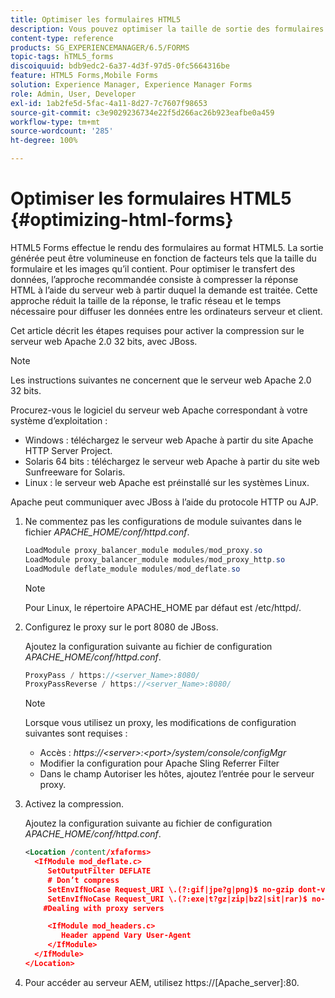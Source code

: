 ```yaml
---
title: Optimiser les formulaires HTML5
description: Vous pouvez optimiser la taille de sortie des formulaires HTML5.
content-type: reference
products: SG_EXPERIENCEMANAGER/6.5/FORMS
topic-tags: hTML5_forms
discoiquuid: bdb9edc2-6a37-4d3f-97d5-0fc5664316be
feature: HTML5 Forms,Mobile Forms
solution: Experience Manager, Experience Manager Forms
role: Admin, User, Developer
exl-id: 1ab2fe5d-5fac-4a11-8d27-7c7607f98653
source-git-commit: c3e9029236734e22f5d266ac26b923eafbe0a459
workflow-type: tm+mt
source-wordcount: '285'
ht-degree: 100%

---
```


# Optimiser les formulaires HTML5 {#optimizing-html-forms}

HTML5 Forms effectue le rendu des formulaires au format HTML5. La sortie générée peut être volumineuse en fonction de facteurs tels que la taille du formulaire et les images qu’il contient. Pour optimiser le transfert des données, l’approche recommandée consiste à compresser la réponse HTML à l’aide du serveur web à partir duquel la demande est traitée. Cette approche réduit la taille de la réponse, le trafic réseau et le temps nécessaire pour diffuser les données entre les ordinateurs serveur et client.

Cet article décrit les étapes requises pour activer la compression sur le serveur web Apache 2.0 32 bits, avec JBoss.

>[!NOTE]
>
>Les instructions suivantes ne concernent que le serveur web Apache 2.0 32 bits.

Procurez-vous le logiciel du serveur web Apache correspondant à votre système d’exploitation :

* Windows : téléchargez le serveur web Apache à partir du site Apache HTTP Server Project.
* Solaris 64 bits : téléchargez le serveur web Apache à partir du site web Sunfreeware for Solaris.
* Linux : le serveur web Apache est préinstallé sur les systèmes Linux.

Apache peut communiquer avec JBoss à l’aide du protocole HTTP ou AJP.

1. Ne commentez pas les configurations de module suivantes dans le fichier *APACHE_HOME/conf/httpd.conf*.

   ```java
   LoadModule proxy_balancer_module modules/mod_proxy.so
   LoadModule proxy_balancer_module modules/mod_proxy_http.so
   LoadModule deflate_module modules/mod_deflate.so
   ```

   >[!NOTE]
   >
   >Pour Linux, le répertoire APACHE_HOME par défaut est /etc/httpd/.

1. Configurez le proxy sur le port 8080 de JBoss.

   Ajoutez la configuration suivante au fichier de configuration *APACHE_HOME/conf/httpd.conf*.

   ```java
   ProxyPass / https://<server_Name>:8080/
   ProxyPassReverse / https://<server_Name>:8080/
   ```

   >[!NOTE]
   >
   >Lorsque vous utilisez un proxy, les modifications de configuration suivantes sont requises :
   >
   >* Accès : *https://&lt;server>:&lt;port>/system/console/configMgr*
   * Modifier la configuration pour Apache Sling Referrer Filter
   * Dans le champ Autoriser les hôtes, ajoutez l’entrée pour le serveur proxy.

1. Activez la compression.

   Ajoutez la configuration suivante au fichier de configuration *APACHE_HOME/conf/httpd.conf*.

   ```xml
   <Location /content/xfaforms>
     <IfModule mod_deflate.c>
        SetOutputFilter DEFLATE
        # Don’t compress
        SetEnvIfNoCase Request_URI \.(?:gif|jpe?g|png)$ no-gzip dont-vary
        SetEnvIfNoCase Request_URI \.(?:exe|t?gz|zip|bz2|sit|rar)$ no-gzip dont-vary
       #Dealing with proxy servers
   
        <IfModule mod_headers.c>
           Header append Vary User-Agent
        </IfModule>
     </IfModule>
   </Location>
   ```

1. Pour accéder au serveur AEM, utilisez https://[Apache_server]:80.
